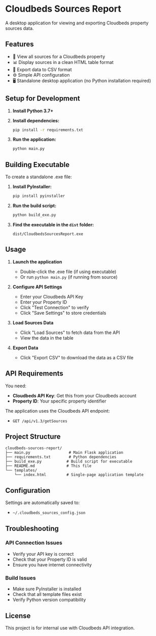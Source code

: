 # Cloudbeds Sources Report

A desktop application for viewing and exporting Cloudbeds property sources data.

## Features

- 🏨 View all sources for a Cloudbeds property
- 📊 Display sources in a clean HTML table format
- 📄 Export data to CSV format
- ⚙️ Simple API configuration
- 🖥️ Standalone desktop application (no Python installation required)

## Setup for Development

1. **Install Python 3.7+**

2. **Install dependencies:**
   ```bash
   pip install -r requirements.txt
   ```

3. **Run the application:**
   ```bash
   python main.py
   ```

## Building Executable

To create a standalone .exe file:

1. **Install PyInstaller:**
   ```bash
   pip install pyinstaller
   ```

2. **Run the build script:**
   ```bash
   python build_exe.py
   ```

3. **Find the executable in the `dist` folder:**
   ```
   dist/CloudbedsSourcesReport.exe
   ```

## Usage

1. **Launch the application**
   - Double-click the .exe file (if using executable)
   - Or run `python main.py` (if running from source)

2. **Configure API Settings**
   - Enter your Cloudbeds API Key
   - Enter your Property ID
   - Click "Test Connection" to verify
   - Click "Save Settings" to store credentials

3. **Load Sources Data**
   - Click "Load Sources" to fetch data from the API
   - View the data in the table

4. **Export Data**
   - Click "Export CSV" to download the data as a CSV file

## API Requirements

You need:
- **Cloudbeds API Key**: Get this from your Cloudbeds account
- **Property ID**: Your specific property identifier

The application uses the Cloudbeds API endpoint:
- `GET /api/v1.3/getSources`

## Project Structure

```
cloudbeds-sources-report/
├── main.py                 # Main Flask application
├── requirements.txt        # Python dependencies
├── build_exe.py           # Build script for executable
├── README.md              # This file
└── templates/
    └── index.html         # Single-page application template
```

## Configuration

Settings are automatically saved to:
- `~/.cloudbeds_sources_config.json`

## Troubleshooting

### API Connection Issues
- Verify your API key is correct
- Check that your Property ID is valid
- Ensure you have internet connectivity

### Build Issues
- Make sure PyInstaller is installed
- Check that all template files exist
- Verify Python version compatibility

## License

This project is for internal use with Cloudbeds API integration.